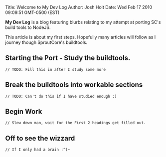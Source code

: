 Title: Welcome to My Dev Log
Author: Josh Holt
Date: Wed Feb 17 2010 09:09:51 GMT-0500 (EST)

**My Dev Log** is a blog featuring blurbs relating to my attempt at porting SC's build tools to NodeJS.

This article is about my first steps. Hopefully many articles will follow as I journey though SproutCore's buildtools.

## Starting the Port - Study the buildtools. ##

	// TODO: Fill this in after I study some more

## Break the buildtools into workable sections ##
	
	// TODO: Can't do this if I have studied enough :)
	
## Begin Work ##
	
	// Slow down man, wait for the First 2 headings get filled out.

## Off to see the wizzard ##

	// If I only had a brain :^)~